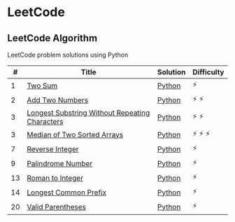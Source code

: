 # LeetCode

## LeetCode Algorithm

LeetCode problem solutions using Python

| #  | Title                                                                                                                           | Solution                                                           | Difficulty        |
|----|---------------------------------------------------------------------------------------------------------------------------------|--------------------------------------------------------------------|-------------------|
| 1  | [Two Sum](https://leetcode.com/problems/two-sum/)                                                                               | [Python](./Algorithms/two_sum.py)                                  | :zap:             |
| 2  | [Add Two Numbers](https://leetcode.com/problems/add-two-numbers/)                                                               | [Python](./Algorithms/add_two_numbers.py)                          | :zap: :zap:       |
| 3  | [Longest Substring Without Repeating Characters](https://leetcode.com/problems/longest-substring-without-repeating-characters/) | [Python](./Algorithms/longest_substring_without_repeating_char.py) | :zap: :zap:       |
| 3  | [Median of Two Sorted Arrays](https://leetcode.com/problems/median-of-two-sorted-arrays/)                                       | [Python](./Algorithms/median_of_two_array.py)                      | :zap: :zap: :zap: |
| 7  | [Reverse Integer](https://leetcode.com/problems/reverse-integer/)                                                               | [Python](./Algorithms/reverse_integer.py)                          | :zap:             |
| 9  | [Palindrome Number](https://leetcode.com/problems/palindrome-number/)                                                           | [Python](./Algorithms/palindrome_number.py)                        | :zap:             |
| 13 | [Roman to Integer](https://leetcode.com/problems/roman-to-integer/)                                                             | [Python](./Algorithms/roman_to_integer.py)                         | :zap:             |
| 14 | [Longest Common Prefix](https://leetcode.com/problems/longest-common-prefix/)                                                   | [Python](./Algorithms/longest_common_prefix.py)                    | :zap:             |
| 20 | [Valid Parentheses](https://leetcode.com/problems/valid-parentheses/)                                                           | [Python](./Algorithms/valid_parentheses.py)                        | :zap:             |
